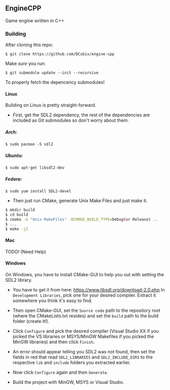 ## EngineCPP
Game engine written in C++

### Building

After cloning this repo:
```
$ git clone https://github.com/DCubix/engine-cpp
```

Make _sure_ you run:
```
$ git submodule update --init --recursive
```

To properly fetch the depencency submodules!

#### Linux

Building on Linux is pretty straight-forward.

- First, get the SDL2 dependency, the rest of the dependencies are included
as Git submodules so don't worry about them.

##### Arch:
```
$ sudo pacman -S sdl2
```

##### Ubuntu:
```
$ sudo apt-get libsdl2-dev
```

##### Fedora:
```
$ sudo yum install SDL2-devel
```

- Then just run CMake, generate Unix Make Files and just make it.
```bash
$ mkdir build
$ cd build
$ cmake -G "Unix MakeFiles" -DCMAKE_BUILD_TYPE=Debug(or Release) ..
$ ...
$ make -j2
```

#### Mac

TODO! (Need Help)

#### Windows

On Windows, you have to install CMake-GUI to help you out with setting the SDL2
library.

- You have to get it from here: https://www.libsdl.org/download-2.0.php
In `Development Libraries`, pick one for your desired compiler. Extract it somewhere you
think it's easy to find.

- Then open CMake-GUI, set the `Source code` path to the repository root (where the CMakeLists.txt resides)
and set the `build` path to the build folder (create it!).

- Click `Configure` and pick the desired compiler (Visual Studio XX if you picked the VS libraries or
MSYS/MinGW Makefiles if you picked the MinGW libraries) and then click `Finish`.

- An error should appear telling you SDL2 was not found, then set the fields in red
that read `SDL2_LIBRARIES` and `SDL2_INCLUDE_DIRS` to the respective `lib` and `include` folders
you extracted earlier.

- Now click `Configure` again and then `Generate`.

- Build the project with MinGW, MSYS or Visual Studio.